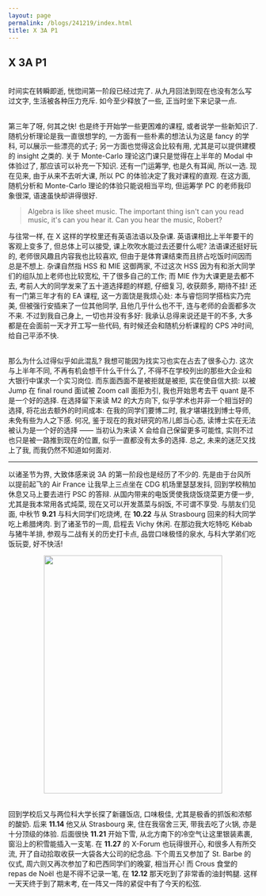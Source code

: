```yaml
---
layout: page
permalink: /blogs/241219/index.html
title: X 3A P1
---
```


## X 3A P1

<br>时间实在转瞬即逝, 恍惚间第一阶段已经过完了. 从九月回法到现在也没有怎么写过文字, 生活被各种压力充斥. 如今至少释放了一些, 正当时坐下来记录一点.

<br>第三年了呀, 何其之快! 也是终于开始学一些更困难的课程, 或者说学一些新知识了. 随机分析理论是我一直很想学的, 一方面有一些朴素的想法认为这是 fancy 的学科, 可以展示一些漂亮的式子; 另一方面也觉得这会比较有用, 尤其是可以提供建模的 insight 之类的. 关于 Monte-Carlo 理论这门课只是觉得在上半年的 Modal 中体验过了, 那应该可以补充一下知识. 还有一门运筹学, 也是久有耳闻, 所以一选. 现在见来, 由于从来不去听大课, 所以 PC 的体验决定了我对课程的直观. 在这方面, 随机分析和 Monte-Carlo 理论的体验只能说相当平均, 但运筹学 PC 的老师我印象很深, 语速虽快却讲得很好.

> Algebra is like sheet music. The important thing isn't can you read music, it's can you hear it. Can you hear the music, Robert?

与往常一样, 在 X 这样的学校里还有英语法语以及杂课. 英语课相比上半年要干的客观上变多了, 但总体上可以接受, 课上吹吹水能过去还要什么呢? 法语课还挺好玩的, 老师很风趣且内容我也比较喜欢, 但由于是体育课结束而且挤占吃饭时间因而总是不想上. 杂课自然指 HSS 和 MIE 这御两家, 不过这次 HSS 因为有和浙大同学们的组队加上老师也比较宽松, 干了很多自己的工作; 而 MIE 作为大课更是去都不去, 考前人大的同学发来了五十道选择题的样题, 仔细复习, 收获颇多, 期待不挂! 还有一门第三年才有的 EA 课程, 这一方面饶是我烦心处: 本与睿恺同学搭档实乃完美, 但被强行安插来了一位其他同学, 且他几乎什么也不干, 连与老师的会面都多次不来. 不过到我自己身上, 一切也并没有多好: 我承认总得来说还是干的不多, 大多都是在会面前一天才开工写一些代码, 有时候还会和随机分析课程的 CPS 冲时间, 给自己平添不快.

<br>那么为什么过得似乎如此混乱? 我想可能因为找实习也实在占去了很多心力. 这次与上半年不同, 不再有机会想干什么干什么了, 不得不在学校列出的那些大企业和大银行中谋求一个实习岗位. 而东面西面不是被拒就是被拒, 实在使自信大损: 以被 Jump 在 final round 面试被 Zoom call 面拒为引, 我也开始思考去干 quant 是不是一个好的选择. 在选择留下来读 M2 的大方向下, 似乎学术也并非一个相当好的选择, 将花出去额外的时间成本: 在我的同学们要博二时, 我才堪堪找到博士导师, 未免有些为人之下感. 何况, 鉴于现在的我对研究的吊儿郎当心态, 读博士实在无法被认为是一个好的选择 —— 当初认为来读 X 会给自己保留更多可能性, 实则不过也只是被一路推到现在的位置, 似乎一直都没有太多的选择. 总之, 未来的迷茫又找上了我, 而我仍然不知道如何面对.

---

以诸圣节为界, 大致体感来说 3A 的第一阶段也是经历了不少的. 先是由于台风所以提前起飞的 Air France 让我早上三点坐在 CDG 机场里瑟瑟发抖, 回到学校稍加休息又马上要去进行 PSC 的答辩. 从国内带来的电饭煲使我烧饭烧菜更方便一步, 尤其是我本常用各式炖菜, 现在又可以开发蒸菜与焖饭, 不可谓不享受. 与朋友们见面, 中秋节 **9.21** 与科大同学们吃烧烤, 在 **10.22** 与从 Strasbourg 回来的科大同学吃上希腊烤肉. 到了诸圣节的一周, 启程去 Vichy 休闲. 在那边我大吃特吃 Kébab 与猪牛羊排, 参观与二战有关的历史打卡点, 品尝口味极怪的泉水, 与科大学弟们吃饭玩耍, 好不快活!

<div align=center><img src="https://zian-chen.github.io/images/24121901.jpg" width="360" height="480"></div>

<br>回到学校后又与两位科大学长探了新疆饭店, 口味极佳, 尤其是极香的抓饭和浓郁的酸奶. 后来 **11.14** 他又从 Strasbourg 来, 住在我宿舍三天, 带我去吃了火锅, 亦是十分顶级的体验. 后面很快 **11.21** 开始下雪, 从北方南下的冷空气让这里银装素裹, 窗沿上的积雪能插入一支笔. 在 **11.27** 的 X-Forum 也玩得很开心, 和很多人有所交流, 开了自动拾取收获一大袋各大公司的纪念品. 下个周五又参加了 St. Barbe 的仪式, 周六则又再次参加了和巴西同学们的晚宴, 相当开心! 而 Crous 食堂的 repas de Noël 也是不得不记录一笔, 在 **12.12** 那天吃到了非常香的油封鸭腿. 这样一天天终于到了期末考, 在一阵又一阵的紧促中有了今天的松弦.